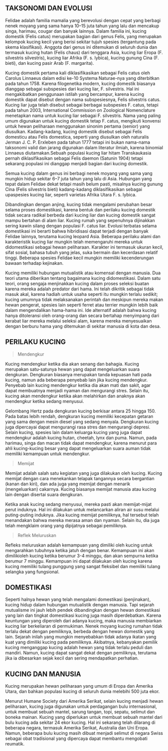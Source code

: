 ## TAKSONOMI  DAN  EVOLUSI
Felidae adalah familia mamalia yang berevolusi dengan cepat yang berbagi nenek moyang yang sama hanya 10–15 juta tahun yang lalu dan mencakup singa, harimau, cougar dan banyak lainnya. Dalam familia ini, kucing domestik (Felis catus) merupakan bagian dari genus Felis, yang merupakan kelompok kucing kecil yang berisi sekitar tujuh spesies (tergantung pada skema klasifikasi). Anggota dari genus ini ditemukan di seluruh dunia dan termasuk kucing hutan (Felis chaus) dari tenggara Asia, kucing liar Eropa (F. silvestris silvestris), kucing liar Afrika (F. s. lybica), kucing gunung Cina (F. bieti), dan kucing pasir Arab (F. margarita).

Kucing domestik pertama kali diklasifikasikan sebagai Felis catus oleh Carolus Linnaeus dalam edisi ke-10 Systema Naturae-nya yang diterbitkan pada tahun 1758. Karena filogenetika modern, kucing domestik biasanya dianggap sebagai subspesies dari kucing liar, F. silvestris. Hal ini mengakibatkan penggunaan istilah yang bercampur, karena kucing domestik dapat disebut dengan nama subspesiesnya, Felis silvestris catus. Kucing liar juga telah disebut sebagai berbagai subspesies F. catus, tetapi pada tahun 2003, International Commission on Zoological Nomenclature menetapkan nama untuk kucing liar sebagai F. silvestris. Nama yang paling umum digunakan untuk kucing domestik tetap F. catus, mengikuti konvensi untuk hewan peliharaan menggunakan sinonim pertama (senior) yang diusulkan. Kadang-kadang, kucing domestik disebut sebagai Felis domesticu atau Felis domestica, seperti yang diusulkan oleh naturalis Jerman J. C. P. Erxleben pada tahun 1777 tetapi ini bukan nama-nama taksonomi valid dan jarang digunakan dalam literatur ilmiah, karena binomial Linnaeus diutamakan.Sebuah populasi kucing liar hitam Transkaukasia pernah diklasifikasikan sebagai Felis daemon (Satunin 1904) tetapi sekarang populasi ini dianggap menjadi bagian dari kucing domestik.

Semua kucing dalam genus ini berbagi nenek moyang yang sama yang mungkin hidup sekitar 6–7 juta tahun yang lalu di Asia. Hubungan yang tepat dalam Felidae dekat tetapi masih belum pasti, misalnya kucing gunung Cina (Felis silvestris bieti) kadang-kadang diklasifikasikan sebagai upaspesies kucing liar, seperti varietas Afrika Utara F. s. lybica.

Dibandingkan dengan anjing, kucing tidak mengalami perubahan besar selama proses domestikasi, karena bentuk dan perilaku kucing domestik tidak secara radikal berbeda dari kucing liar dan kucing domestik sangat mampu bertahan di alam liar. Kucing rumah yang sepenuhnya dijinakkan sering kawin silang dengan populasi F. catus liar. Evolusi terbatas selama domestikasi ini berarti bahwa hibridisasi dapat terjadi dengan banyak Felidae lainnya, terutama kucing leopard Asia. Beberapa perilaku alami dan karakteristik kucing liar mungkin telah memengaruhi mereka untuk didomestikasi sebagai hewan peliharaan. Karakter ini termasuk ukuran kecil, sifat sosial, bahasa tubuh yang jelas, suka bermain dan kecerdasan relatif tinggi. Beberapa spesies Felidae kecil mungkin memiliki kecenderungan bawaan terhadap kejinakan.

Kucing memiliki hubungan mutualistik atau komensal dengan manusia. Dua teori utama diberikan tentang bagaimana kucing didomestikasi. Dalam satu teori, orang sengaja menjinakkan kucing dalam proses seleksi buatan karena mereka adalah predator dari hama. Ini telah dikritik sebagai tidak masuk akal, karena hadiah untuk usaha seperti itu mungkin terlalu sedikit; kucing umumnya tidak melaksanakan perintah dan meskipun mereka makan hewan pengerat, spesies lain seperti ferret atau terrier mungkin lebih baik dalam mengendalikan hama-hama ini. Ide alternatif adalah bahwa kucing hanya ditoleransi oleh orang-orang dan secara bertahap menyimpang dari kerabat liar mereka melalui seleksi alam, karena mereka menyesuaikan dengan berburu hama yang ditemukan di sekitar manusia di kota dan desa.


## PERILAKU  KUCING
> Mendengkur

Kucing mendengkur ketika dia akan senang dan bahagia. Kucing merupakan satu-satunya hewan yang dapat mengeluarkan suara dengkuran. Dengkuran biasanya merupakan tanda kepuasan hati pada kucing, namun ada beberapa penyebab lain jika kucing mendengkur. Penyebab lain kucing mendengkur ketika dia akan mati dan sakit, agar dapat membuatnya menjadi nyaman dan mengurangi stres. Selain itu, kucing akan mendengkur ketika akan melahirkan dan anaknya akan mendengkur ketika sedang menyusui.

Gelombang Hertz pada dengkuran kucing berkisar antara 25 hingga 150. Pada batas lebih rendah, dengkuran kucing memiliki kecepatan getaran yang sama dengan mesin diesel yang sedang menyala. Dengkuran kucing juga dipercayai dapat mengurangi rasa stres dan mengurangi depresi. Selain kucing, spesies lain dalam keluarga kucing yang juga dapat mendengkur adalah kucing hutan, cheetah, lynx dan puma. Namun, pada harimau, singa dan macan tidak dapat mendengkur, karena menurut para ahli kucing-kucing besar yang dapat mengeluarkan suara auman tidak memiliki kemampuan untuk mendengkur.


> Memijat

Memijat adalah salah satu kegiatan yang juga dilakukan oleh kucing. Kucing memijat dengan cara menekankan telapak tangannya secara bergantian (kanan dan kiri), dan ada juga yang memijat dengan menarik (mengeluarkan) cakarnya. Kucing biasanya memijat manusia atau kucing lain dengan disertai suara dengkuran.

Ketika anak kucing sedang menyusui, mereka pasti akan memijat-mijat perut induknya. Hal ini dilakukan untuk melancarkan aliran air susu melalui puting-puting induknya. Jika kucing memijat pemiliknya, hal tersebut telah menandakan bahwa mereka merasa aman dan nyaman. Selain itu, dia juga telah mengklaim orang yang dipijatnya sebagai pemiliknya.

> Reflek  Meluruskan

Refleks meluruskan adalah kemampuan yang dimiliki oleh kucing untuk mengarahkan tubuhnya ketika jatuh dengan benar. Kemampuan ini akan dimilikioleh kucing ketika berumur 3-4 minggu, dan akan sempurna ketika berumur 7 minggu. Kemampuan ini dapat dilakukan oleh kucing karena kucing memiliki tulang punggung yang sangat fleksibel dan memiliki tulang selangka yang fungsional.


##  DOMESTIKASI
Seperti halnya hewan yang telah mengalami domestikasi (penjinakan), kucing hidup dalam hubungan mutualistik dengan manusia. Tapi sejarah mutualisme ini jauh lebih pendek dibandingkan dengan hewan domestikasi yang lain dan tingkat domestikasi kucing juga masih diperdebatkan. Karena keuntungan yang diperoleh dari adanya kucing, maka manusia membiarkan kucing liar berkeliaran di permukiman. Nenek moyang kucing rumahan tidak terlalu dekat dengan pemiliknya, berbeda dengan hewan domestik yang lain. Sejarah inilah yang mungkin menyebabkan tidak adanya ikatan yang kuat yang dimiliki kucing pada pemiliknya. Akibatnya, kebanyakan pemilik kucing menganggap kucing adalah hewan yang tidak terlalu peduli dan mandiri. Namun, kucing dapat sangat dekat dengan pemiliknya, terutama jika ia dibesarkan sejak kecil dan sering mendapatkan perhatian.


##  KUCING  DAN  MANUSIA
Kucing merupakan hewan peliharaan yang umum di Eropa dan Amerika Utara, dan bahkan populasi kucing di seluruh dunia melebihi 500 juta ekor.

Menurut Humane Society dari Amerika Serikat, selain kucing menjadi hewan peliharaan, kucing juga digunakan untuk perdagangan bulu internasional, untuk membuat sebuah mantel, sarung tangan, topi, sepatu, selimut dan boneka mainan. Kucing yang diperlukan untuk membuat sebuah mantel dari bulu kucing ada sekitar 24 ekor kucing. Hal ini sekarang telah dilarang di beberapa negara, termasuk Amerika Serikat, Australia dan Uni Eropa. Namun, beberapa bulu kucing masih dibuat menjadi selimut di negara Swiss sebagai obat tradisional yang dipercaya dapat membantu mengobati reumatik.